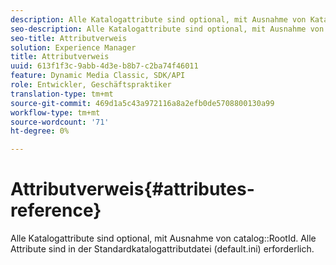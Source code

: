 ```yaml
---
description: Alle Katalogattribute sind optional, mit Ausnahme von Katalog-RootId. Alle Attribute sind in der Standardkatalogattributdatei (default.ini) erforderlich.
seo-description: Alle Katalogattribute sind optional, mit Ausnahme von Katalog-RootId. Alle Attribute sind in der Standardkatalogattributdatei (default.ini) erforderlich.
seo-title: Attributverweis
solution: Experience Manager
title: Attributverweis
uuid: 613f1f3c-9abb-4d3e-b8b7-c2ba74f46011
feature: Dynamic Media Classic, SDK/API
role: Entwickler, Geschäftspraktiker
translation-type: tm+mt
source-git-commit: 469d1a5c43a972116a8a2efb0de5708800130a99
workflow-type: tm+mt
source-wordcount: '71'
ht-degree: 0%

---
```



# Attributverweis{#attributes-reference}

Alle Katalogattribute sind optional, mit Ausnahme von catalog::RootId. Alle Attribute sind in der Standardkatalogattributdatei (default.ini) erforderlich.

